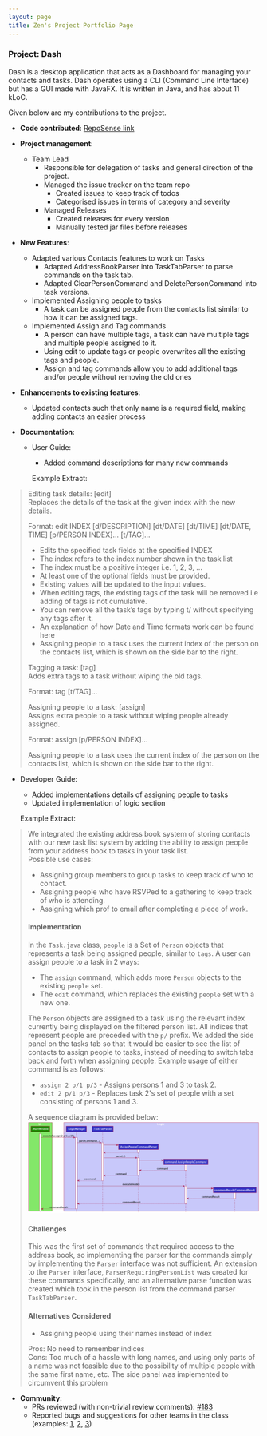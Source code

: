 ```yaml
---
layout: page
title: Zen's Project Portfolio Page
---
```


### Project: Dash

Dash is a desktop application that acts as a Dashboard for managing your contacts and tasks.
Dash operates using a CLI (Command Line Interface) but has a GUI made with JavaFX.
It is written in Java, and has about 11 kLoC.

Given below are my contributions to the project.

* **Code contributed**: [RepoSense link](https://nus-cs2103-ay2122s1.github.io/tp-dashboard/#breakdown=true&search=zenlzb)

* **Project management**:
  - Team Lead
    - Responsible for delegation of tasks and general direction of the project.
    - Managed the issue tracker on the team repo
      - Created issues to keep track of todos
      - Categorised issues in terms of category and severity
    - Managed Releases
      - Created releases for every version
      - Manually tested jar files before releases

* **New Features**:
  - Adapted various Contacts features to work on Tasks
    - Adapted AddressBookParser into TaskTabParser to parse commands on the task tab.
    - Adapted ClearPersonCommand and DeletePersonCommand into task versions.
  - Implemented Assigning people to tasks
    - A task can be assigned people from the contacts list similar to how it can be assigned tags.
  - Implemented Assign and Tag commands
    - A person can have multiple tags, a task can have multiple tags and multiple
  people assigned to it.
    - Using edit to update tags or people overwrites all the existing tags and people.
    - Assign and tag commands allow you to add additional tags and/or people without removing
  the old ones

* **Enhancements to existing features**:
  - Updated contacts such that only name is a required field, making adding contacts an
  easier process

* **Documentation**:
  * User Guide:
    - Added command descriptions for many new commands  
    
    Example Extract:
>    
>Editing task details: [edit]  
Replaces the details of the task at the given index with the new details.
>
>Format: edit INDEX [d/DESCRIPTION] [dt/DATE] [dt/TIME] [dt/DATE, TIME] [p/PERSON INDEX]... [t/TAG]...
>
>- Edits the specified task fields at the specified INDEX
>- The index refers to the index number shown in the task list
>- The index must be a positive integer i.e. 1, 2, 3, …
>- At least one of the optional fields must be provided.
>- Existing values will be updated to the input values.
>- When editing tags, the existing tags of the task will be removed i.e adding of tags is not cumulative.
>- You can remove all the task’s tags by typing t/ without specifying any tags after it.
>- An explanation of how Date and Time formats work can be found here
>- Assigning people to a task uses the current index of the person on the contacts list, which is shown on the side bar to the right.
>
>Tagging a task: [tag]  
Adds extra tags to a task without wiping the old tags.
>
>Format: tag [t/TAG]...
>
>Assigning people to a task: [assign]  
Assigns extra people to a task without wiping people already assigned.
>
>Format: assign [p/PERSON INDEX]...
>
>Assigning people to a task uses the current index of the person on the contacts list, which is shown on the side bar to the right.
  
  * Developer Guide:
    - Added implementations details of assigning people to tasks
    - Updated implementation of logic section 
    
    Example Extract:
> We integrated the existing address book system of storing contacts with our new task list system by adding the ability
>      to assign people from your address book to tasks in your task list.   
>      Possible use cases:
>- Assigning group members to group tasks to keep track of who to contact.
>- Assigning people who have RSVPed to a gathering to keep track of who is attending.
>- Assigning which prof to email after completing a piece of work.
>
>#### Implementation
>In the `Task.java` class, `people` is a Set of `Person` objects that represents a task being assigned people, similar to
`tags`. A user can assign people to a task in 2 ways:
>- The `assign` command, which adds more `Person` objects to the existing `people` set.
>- The `edit` command, which replaces the existing `people` set with a new one.
>
>The `Person` objects are assigned to a task using the relevant index currently being displayed on the filtered person
list. All indices that represent people are preceded with the `p/` prefix. We added the side panel on the tasks tab
so that it would be easier to see the list of contacts to assign people to tasks, instead of needing to switch tabs
back and forth when assigning people.
Example usage of either command is as follows:
>- `assign 2 p/1 p/3` - Assigns persons 1 and 3 to task 2.
>- `edit 2 p/1 p/3` - Replaces task 2's set of people with a set consisting of persons 1 and 3.
>
>A sequence diagram is provided below:
![AssignPeopleSequenceDiagram](../images/AssignPeopleSequenceDiagram.png)
>
>#### Challenges
>
>This was the first set of commands that required access to the address book, so implementing the parser for the
commands simply by implementing the `Parser` interface was not sufficient. An extension to the `Parser`
interface, `ParserRequiringPersonList` was created for these commands specifically, and an alternative parse function
was created which took in the person list from the command parser `TaskTabParser`.
>
>#### Alternatives Considered
>
>- Assigning people using their names instead of index
>
>Pros: No need to remember indices  
Cons: Too much of a hassle with long names, and using only parts of a name was not feasible due to
the possibility of multiple people with the same first name, etc. The side panel was implemented to circumvent
this problem

* **Community**:
  * PRs reviewed (with non-trivial review comments): [\#183](https://github.com/AY2122S1-CS2103T-W15-2/tp/pull/183)
  * Reported bugs and suggestions for other teams in the class (examples: 
    [1](https://github.com/AY2122S1-CS2103T-T17-2/tp/issues/160), [2](https://github.com/AY2122S1-CS2103T-T17-2/tp/issues/155),
    [3](https://github.com/AY2122S1-CS2103T-T17-2/tp/issues/174))


